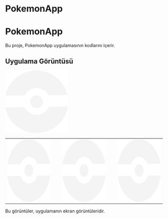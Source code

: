 # PokemonApp

# PokemonApp

Bu proje, PokemonApp uygulamasının kodlarını içerir.

## Uygulama Görüntüsü

<img src="https://github.com/mobil-SerpilUzuntas-web/pokemonApp/blob/master/images/pokeball.png" alt="Pokeball" width="200" height="200">

<table>
  <tr>
    <td><img src="https://github.com/mobil-SerpilUzuntas-web/pokemonApp/blob/master/images/pokeball.png" alt="Pokeball" width="200" height="200"></td>
    <td>&nbsp;&nbsp;&nbsp;</td>
    <td><img src="https://github.com/mobil-SerpilUzuntas-web/pokemonApp/blob/master/images/pokeball.png" alt="Pokeball" width="200" height="200"></td>
    <td>&nbsp;&nbsp;&nbsp;</td>
    <td><img src="https://github.com/mobil-SerpilUzuntas-web/pokemonApp/blob/master/images/pokeball.png" alt="Pokeball" width="200" height="200"></td>
  </tr>
</table>

Bu görüntüler, uygulamanın ekran görüntüleridir.

